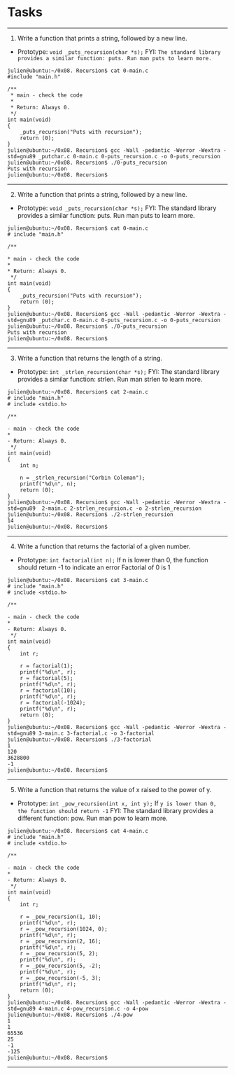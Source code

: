 # Tasks

---

1. Write a function that prints a string, followed by a new line.

- Prototype: `void _puts_recursion(char *s);`
FYI: `The standard library provides a similar function: puts. Run man puts to learn more.`

```shell
julien@ubuntu:~/0x08. Recursion$ cat 0-main.c
#include "main.h"

/**
 * main - check the code
 *
 * Return: Always 0.
 */
int main(void)
{
    _puts_recursion("Puts with recursion");
    return (0);
}
julien@ubuntu:~/0x08. Recursion$ gcc -Wall -pedantic -Werror -Wextra -std=gnu89 _putchar.c 0-main.c 0-puts_recursion.c -o 0-puts_recursion
julien@ubuntu:~/0x08. Recursion$ ./0-puts_recursion 
Puts with recursion
julien@ubuntu:~/0x08. Recursion$
```

---

2. Write a function that prints a string, followed by a new line.

- Prototype: `void _puts_recursion(char *s);`
FYI: The standard library provides a similar function: puts. Run man puts to learn more.

```shell
julien@ubuntu:~/0x08. Recursion$ cat 0-main.c
# include "main.h"

/**

* main - check the code
*
* Return: Always 0.
 */
int main(void)
{
    _puts_recursion("Puts with recursion");
    return (0);
}
julien@ubuntu:~/0x08. Recursion$ gcc -Wall -pedantic -Werror -Wextra -std=gnu89 _putchar.c 0-main.c 0-puts_recursion.c -o 0-puts_recursion
julien@ubuntu:~/0x08. Recursion$ ./0-puts_recursion
Puts with recursion
julien@ubuntu:~/0x08. Recursion$
```

---

3. Write a function that returns the length of a string.

- Prototype: `int _strlen_recursion(char *s);`
FYI: The standard library provides a similar function: strlen. Run man strlen to learn more.

```shell
julien@ubuntu:~/0x08. Recursion$ cat 2-main.c
# include "main.h"
# include <stdio.h>

/**

- main - check the code
*
- Return: Always 0.
 */
int main(void)
{
    int n;

    n = _strlen_recursion("Corbin Coleman");
    printf("%d\n", n);
    return (0);
}
julien@ubuntu:~/0x08. Recursion$ gcc -Wall -pedantic -Werror -Wextra -std=gnu89  2-main.c 2-strlen_recursion.c -o 2-strlen_recursion
julien@ubuntu:~/0x08. Recursion$ ./2-strlen_recursion
14
julien@ubuntu:~/0x08. Recursion$
```

---

4. Write a function that returns the factorial of a given number.

- Prototype: `int factorial(int n);`
If n is lower than 0, the function should return -1 to indicate an error
Factorial of 0 is 1

```shell
julien@ubuntu:~/0x08. Recursion$ cat 3-main.c
# include "main.h"
# include <stdio.h>

/**

- main - check the code
*
- Return: Always 0.
 */
int main(void)
{
    int r;

    r = factorial(1);
    printf("%d\n", r);
    r = factorial(5);
    printf("%d\n", r);
    r = factorial(10);
    printf("%d\n", r);
    r = factorial(-1024);
    printf("%d\n", r);
    return (0);
}
julien@ubuntu:~/0x08. Recursion$ gcc -Wall -pedantic -Werror -Wextra -std=gnu89 3-main.c 3-factorial.c -o 3-factorial
julien@ubuntu:~/0x08. Recursion$ ./3-factorial
1
120
3628800
-1
julien@ubuntu:~/0x08. Recursion$
```

---

5. Write a function that returns the value of x raised to the power of y.

- Prototype: `int _pow_recursion(int x, int y);`
If `y is lower than 0, the function should return -1`
FYI: The standard library provides a different function: pow. Run man pow to learn more.

```shell
julien@ubuntu:~/0x08. Recursion$ cat 4-main.c
# include "main.h"
# include <stdio.h>

/**

- main - check the code
*
- Return: Always 0.
 */
int main(void)
{
    int r;

    r = _pow_recursion(1, 10);
    printf("%d\n", r);
    r = _pow_recursion(1024, 0);
    printf("%d\n", r);
    r = _pow_recursion(2, 16);
    printf("%d\n", r);
    r = _pow_recursion(5, 2);
    printf("%d\n", r);
    r = _pow_recursion(5, -2);
    printf("%d\n", r);
    r = _pow_recursion(-5, 3);
    printf("%d\n", r);
    return (0);
}
julien@ubuntu:~/0x08. Recursion$ gcc -Wall -pedantic -Werror -Wextra -std=gnu89 4-main.c 4-pow_recursion.c -o 4-pow
julien@ubuntu:~/0x08. Recursion$ ./4-pow
1
1
65536
25
-1
-125
julien@ubuntu:~/0x08. Recursion$
```

---
